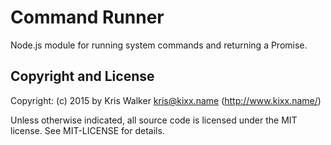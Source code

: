 Command Runner
==============

Node.js module for running system commands and returning a Promise.


Copyright and License
---------------------
Copyright: (c) 2015 by Kris Walker <kris@kixx.name> (http://www.kixx.name/)

Unless otherwise indicated, all source code is licensed under the MIT license. See MIT-LICENSE for details.
